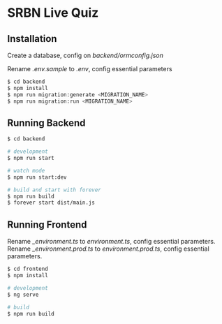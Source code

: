 # SRBN Live Quiz

## Installation

<p>Create a database, config on <i>backend/ormconfig.json</i></p>
<p>Rename <i>.env.sample</i> to <i>.env</i>, config essential parameters</p>

```bash
$ cd backend
$ npm install
$ npm run migration:generate <MIGRATION_NAME>
$ npm run migration:run <MIGRATION_NAME>
```
## Running Backend

```bash
$ cd backend

# development
$ npm run start

# watch mode
$ npm run start:dev

# build and start with forever
$ npm run build
$ forever start dist/main.js
```

## Running Frontend

<p>
  Rename <i>_environment.ts</i> to <i>environment.ts</i>, config essential parameters.<br>
  Rename <i>_environment.prod.ts</i> to <i>environment.prod.ts</i>, config essential parameters.
</p>

```bash
$ cd frontend
$ npm install

# development
$ ng serve

# build
$ npm run build
```
